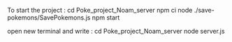 To start the project :
cd Poke_project_Noam_server
npm ci
node ./save-pokemons/SavePokemons.js
npm start

open new terminal and write :
cd Poke_project_Noam_server
node server.js